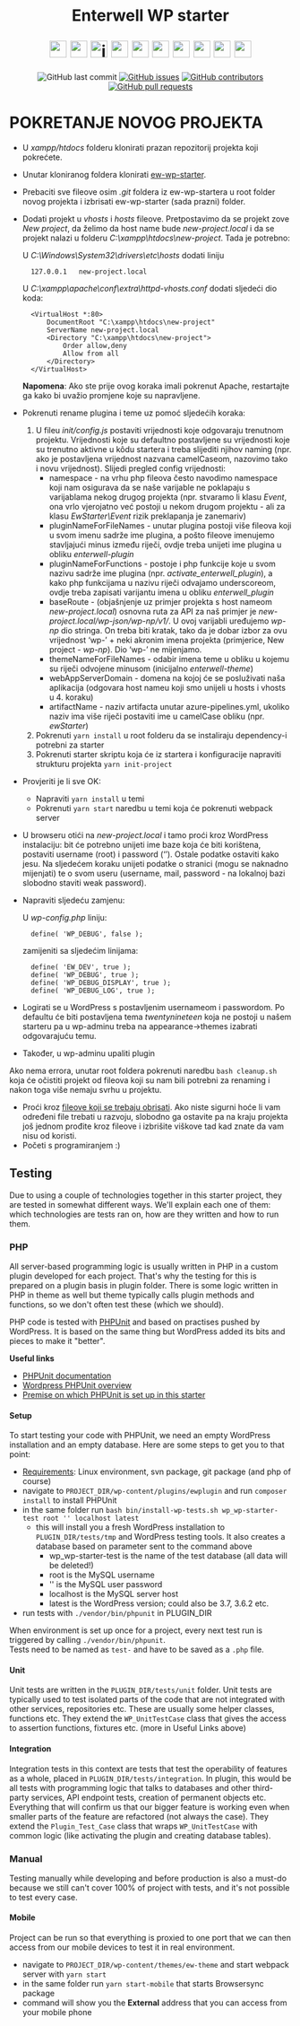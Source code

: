 <h1 align="center">
  <p>Enterwell WP starter</p>
  <div>
    <a style="display: inline-block;" href="https://www.php.net/" target="_blank">
      <img src="https://cdn.jsdelivr.net/gh/devicons/devicon/icons/php/php-plain.svg" alt="php" width="30" />
    </a>
    <a style="display: inline-block;" href="https://wordpress.org/" target="_blank">
      <img src="https://cdn.jsdelivr.net/gh/devicons/devicon/icons/wordpress/wordpress-original.svg" alt="wordpress" width="30" />
    </a>
    <a style="display: inline-block;" href="https://jquery.com/" target="_blank">
      <img src="https://cdn.jsdelivr.net/gh/devicons/devicon/icons/jquery/jquery-plain-wordmark.svg" alt="jquery" width="30" />
    </a>
    <a style="display: inline-block;" href="https://reactjs.org/" target="_blank">
      <img src="https://cdn.jsdelivr.net/gh/devicons/devicon/icons/react/react-original-wordmark.svg" alt="react" width="30" />
    </a>
    <a style="display: inline-block;" href="https://sass-lang.com/" target="_blank">
      <img src="https://cdn.jsdelivr.net/gh/devicons/devicon/icons/sass/sass-original.svg" alt="sass" width="30" />
    </a>
    <a style="display: inline-block;" href="https://symfony.com/doc/current/frontend.html" target="_blank">
      <img src="https://cdn.jsdelivr.net/gh/devicons/devicon/icons/webpack/webpack-original.svg" alt="webpack" width="30" />
    </a>
    <a style="display: inline-block;" href="https://www.mysql.com/" target="_blank">
      <img src="https://cdn.jsdelivr.net/gh/devicons/devicon/icons/mysql/mysql-original-wordmark.svg" alt="mysql" width="30" />
    </a>
    <a style="display: inline-block;" href="https://getcomposer.org/" target="_blank">
      <img src="https://cdn.jsdelivr.net/gh/devicons/devicon/icons/composer/composer-original.svg" alt="composer" width="30" />
    </a>
    <a style="display: inline-block;" href="https://yarnpkg.com/" target="_blank">
      <img src="https://cdn.jsdelivr.net/gh/devicons/devicon/icons/yarn/yarn-original-wordmark.svg" alt="yarn" width="30" />
    </a>
    <a style="display: inline-block;" href="https://www.ansible.com/" target="_blank">
      <img src="https://cdn.jsdelivr.net/gh/devicons/devicon/icons/ansible/ansible-original-wordmark.svg" alt="ansible" width="30" />
    </a>
  </div>
</h1>

<div align="center">

![GitHub last commit](https://img.shields.io/github/last-commit/Enterwell/wp-starter?label=Last%20commit)
[![GitHub issues](https://img.shields.io/github/issues/Enterwell/wp-starter?color=0088ff)](https://github.com/Enterwell/wp-starter/issues)
[![GitHub contributors](https://img.shields.io/github/contributors/Enterwell/wp-starter)](https://github.com/Enterwell/wp-starter/graphs/contributors)
[![GitHub pull requests](https://img.shields.io/github/issues-pr/Enterwell/wp-starter?color=0088ff)](https://github.com/Enterwell/wp-starter/pulls)

</div>

# POKRETANJE NOVOG PROJEKTA

- U *xampp/htdocs* folderu klonirati prazan repozitorij projekta koji pokrećete.
- Unutar kloniranog foldera klonirati [ew-wp-starter](https://enterwell.visualstudio.com/WordPress%20starter/_git/ew-wp-starter).
- Prebaciti sve fileove osim *.git* foldera iz ew-wp-startera u root folder novog projekta i izbrisati ew-wp-starter (sada prazni) folder.
- Dodati projekt u *vhosts* i *hosts* fileove. Pretpostavimo da se projekt zove *New project*, da želimo da host name bude *new-project.local* i da se projekt nalazi u folderu *C:\xampp\htdocs\new-project*. Tada je potrebno:

    U *C:\Windows\System32\drivers\etc\hosts* dodati liniju    

        127.0.0.1	new-project.local

    U *C:\xampp\apache\conf\extra\httpd-vhosts.conf* dodati sljedeći dio koda:

        <VirtualHost *:80>                            
            DocumentRoot "C:\xampp\htdocs\new-project"                
            ServerName new-project.local                          
            <Directory "C:\xampp\htdocs\new-project">          
                Order allow,deny    
                Allow from all 
            </Directory>
        </VirtualHost>
        
    **Napomena**: Ako ste prije ovog koraka imali pokrenut Apache, restartajte ga kako bi uvažio promjene koje su napravljene.

- Pokrenuti rename plugina i teme uz pomoć sljedećih koraka:
    1. U fileu *init/config.js* postaviti vrijednosti koje odgovaraju trenutnom projektu. Vrijednosti koje su defaultno postavljene su vrijednosti koje su trenutno aktivne u kôdu startera i treba slijediti njihov naming (npr. ako je postavljena vrijednost nazvana camelCaseom, nazovimo tako i novu vrijednost). Slijedi pregled config vrijednosti:
        - namespace - na vrhu php fileova često navodimo namespace koji nam osigurava da se naše varijable ne poklapaju s varijablama nekog drugog projekta (npr. stvaramo li klasu *Event*, ona vrlo vjerojatno već postoji u nekom drugom projektu - ali za klasu *EwStarter\Event* rizik preklapanja je zanemariv)
        - pluginNameForFileNames - unutar plugina postoji više fileova koji u svom imenu sadrže ime plugina, a pošto fileove imenujemo stavljajući minus između riječi, ovdje treba unijeti ime plugina u obliku *enterwell-plugin*
        - pluginNameForFunctions - postoje i php funkcije koje u svom nazivu sadrže ime plugina (npr. *activate_enterwell_plugin*), a kako php funkcijama u nazivu riječi odvajamo underscoreom, ovdje treba zapisati varijantu imena u obliku *enterwell_plugin*
        - baseRoute - (objašnjenje uz primjer projekta s host nameom *new-project.local*) osnovna ruta za API za naš primjer je *new-project.local/wp-json/wp-np/v1/*. U ovoj varijabli uređujemo *wp-np* dio stringa. On treba biti kratak, tako da je dobar izbor za ovu vrijednost ‘wp-’ + neki akronim imena projekta (primjerice, New project - *wp-np*). Dio ‘wp-’ ne mijenjamo.
        - themeNameForFileNames - odabir imena teme u obliku u kojemu su riječi odvojene minusom (inicijalno *enterwell-theme*)
        - webAppServerDomain - domena na kojoj će se posluživati naša aplikacija (odgovara host nameu koji smo unijeli u hosts i vhosts u 4. koraku)
        - artifactName - naziv artifacta unutar azure-pipelines.yml, ukoliko naziv ima više riječi postaviti ime u camelCase obliku (npr. *ewStarter*)
    2. Pokrenuti `yarn install` u root folderu da se instaliraju dependency-i potrebni za starter
    3. Pokrenuti starter skriptu koja će iz startera i konfiguracije napraviti strukturu projekta `yarn init-project`
        
- Provjeriti je li sve OK:
    - Napraviti `yarn install` u temi
    - Pokrenuti `yarn start` naredbu u temi koja će pokrenuti webpack server
- U browseru otići na *new-project.local* i tamo proći kroz WordPress instalaciju: bit će potrebno unijeti ime baze koja će biti korištena, postaviti username (root) i password (‘’). Ostale podatke ostaviti kako jesu. Na sljedećem koraku unijeti podatke o stranici (mogu se naknadno mijenjati) te o svom useru (username, mail, password - na lokalnoj bazi slobodno staviti weak password).
- Napraviti sljedeću zamjenu:

    U *wp-config.php* liniju:

        define( 'WP_DEBUG', false );

    zamijeniti sa sljedećim linijama:

        define( 'EW_DEV', true );
        define( 'WP_DEBUG', true );
        define( 'WP_DEBUG_DISPLAY', true );
        define( 'WP_DEBUG_LOG', true );
- Logirati se u WordPress s postavljenim usernameom i passwordom. Po defaultu će biti postavljena tema *twentynineteen* koja ne postoji u našem starteru pa u wp-adminu treba na appearance->themes izabrati odgovarajuću temu.
- Također, u wp-adminu upaliti plugin

Ako nema errora, unutar root foldera pokrenuti naredbu `bash cleanup.sh` koja će očistiti projekt od fileova koji su nam bili potrebni za renaming i nakon toga više nemaju svrhu u projektu.
- Proći kroz [fileove koji se trebaju obrisati](https://enterwell.visualstudio.com/WordPress%20starter/_git/ew-wp-starter?path=%2Ffiles-to-delete.txt&version=GBdev.readme). Ako niste sigurni hoće li vam određeni file trebati u razvoju, slobodno ga ostavite pa na kraju projekta još jednom prođite kroz fileove i izbrišite viškove tad kad znate da vam nisu od koristi.
- Početi s programiranjem :)

## Testing
Due to using a couple of technologies together in this starter project, they are tested in somewhat different ways. 
We'll explain each one of them: which technologies are tests ran on, how are they written and how to run them.

### PHP
All server-based programming logic is usually written in PHP in a custom plugin developed for each project. That's why 
the testing for this is prepared on a plugin basis in plugin folder. There is some logic written in PHP in theme as well 
but theme typically calls plugin methods and functions, so we don't often test these (which we should).

PHP code is tested with [PHPUnit](https://phpunit.de/) and based on practises pushed by WordPress. It is based on the 
same thing but WordPress added its bits and pieces to make it "better".

**Useful links**
- [PHPUnit documentation](https://phpunit.readthedocs.io/en/9.6/index.html)
- [Wordpress PHPUnit overview](https://make.wordpress.org/core/handbook/testing/automated-testing/writing-phpunit-tests/)
- [Premise on which PHPUnit is set up in this starter](https://make.wordpress.org/cli/handbook/misc/plugin-unit-tests/)

#### Setup
To start testing your code with PHPUnit, we need an empty WordPress installation and an empty database. Here are some 
steps to get you to that point:
- [Requirements](https://make.wordpress.org/cli/handbook/misc/plugin-unit-tests/#running-tests-locally): Linux environment, svn package, git package (and php of course)
- navigate to `PROJECT_DIR/wp-content/plugins/ewplugin` and run `composer install` to install PHPUnit
- in the same folder run `bash bin/install-wp-tests.sh wp_wp-starter-test root '' localhost latest`
  - this will install you a fresh WordPress installation to `PLUGIN_DIR/tests/tmp` and WordPress testing tools. It also 
    creates a database based on parameter sent to the command above
    - wp_wp-starter-test is the name of the test database (all data will be deleted!)
    - root is the MySQL username
    - '' is the MySQL user password
    - localhost is the MySQL server host
    - latest is the WordPress version; could also be 3.7, 3.6.2 etc.
- run tests with `./vendor/bin/phpunit` in PLUGIN_DIR

When environment is set up once for a project, every next test run is triggered by calling `./vendor/bin/phpunit`.  
Tests need to be named as `test-` and have to be saved as a `.php` file.

#### Unit
Unit tests are written in the `PLUGIN_DIR/tests/unit` folder. Unit tests are typically used to test isolated parts of 
the code that are not integrated with other services, repositories etc. These are usually some helper classes, functions etc. 
They extend the `WP_UnitTestCase` class that gives the access to assertion functions, fixtures etc. (more in Useful Links above)

#### Integration
Integration tests in this context are tests that test the operability of features as a whole, placed in `PLUGIN_DIR/tests/integration`. 
In plugin, this would be all tests with programming logic that talks to databases and other third-party services, API 
endpoint tests, creation of permanent objects etc. Everything that will confirm us that our bigger feature is working even 
when smaller parts of the feature are refactored (not always the case). They extend the `Plugin_Test_Case` class that wraps 
`WP_UnitTestCase` with common logic (like activating the plugin and creating database tables).

### Manual
Testing manually while developing and before production is also a must-do because we still can't cover 100% of project 
with tests, and it's not possible to test every case.

#### Mobile
Project can be run so that everything is proxied to one port that we can then access from our mobile devices to test it 
in real environment.
- navigate to `PROJECT_DIR/wp-content/themes/ew-theme` and start webpack server with `yarn start`
- in the same folder run `yarn start-mobile` that starts Browsersync package
- command will show you the **External** address that you can access from your mobile phone